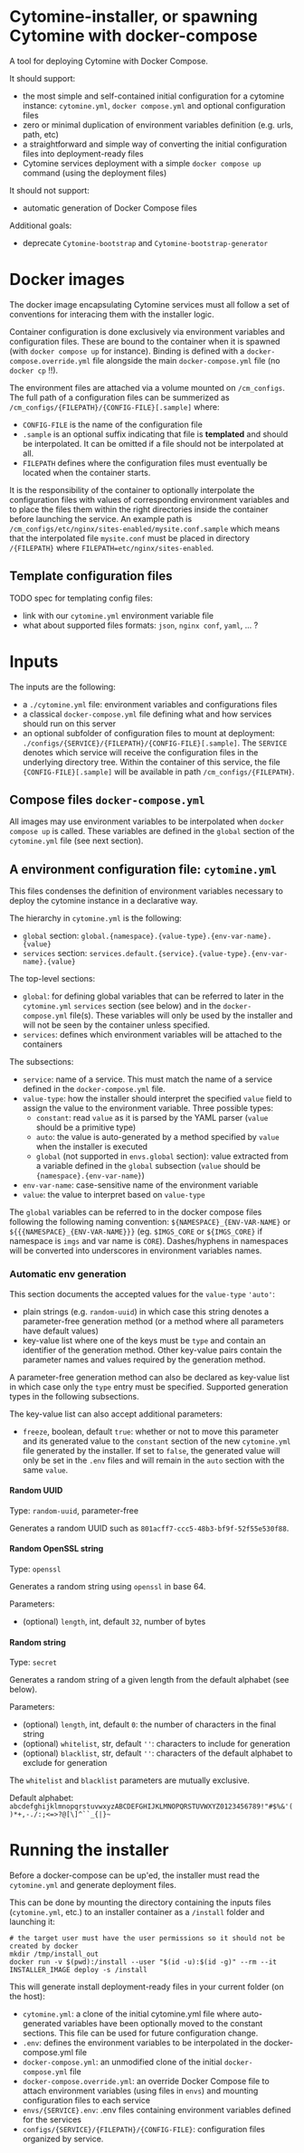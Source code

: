 # Cytomine-installer, or spawning Cytomine with docker-compose

A tool for deploying Cytomine with Docker Compose.

It should support:
- the most simple and self-contained initial configuration for a cytomine instance: `cytomine.yml`, `docker compose.yml` and optional configuration files
- zero or minimal duplication of environment variables definition (e.g. urls, path, etc)
- a straightforward and simple way of converting the initial configuration files into deployment-ready files
- Cytomine services deployment with a simple `docker compose up` command (using the deployment files)

It should not support:
- automatic generation of Docker Compose files

Additional goals:
- deprecate `Cytomine-bootstrap` and `Cytomine-bootstrap-generator`

# Docker images 

The docker image encapsulating Cytomine services must all follow a set of conventions for interacing them with the installer logic. 

Container configuration is done exclusively via environment variables and configuration files. These are bound to the container when it is spawned (with `docker compose up` for instance). Binding is defined with a `docker-compose.override.yml` file alongside the main `docker-compose.yml` file (no `docker cp` !!). 

The environment files are attached via a volume mounted on `/cm_configs`. The full path of a configuration files can be summerized as `/cm_configs/{FILEPATH}/{CONFIG-FILE}[.sample]` where:

- `CONFIG-FILE` is the name of the configuration file
- `.sample` is an optional suffix indicating that file is **templated** and should be interpolated. It can be omitted if a file should not be interpolated at all.
- `FILEPATH` defines where the configuration files must eventually be located when the container starts.  

It is the responsibility of the container to optionally interpolate the configuration files with values of corresponding environment variables and to place the files them within the right directories inside the container before launching the service. An example path is `/cm_configs/etc/nginx/sites-enabled/mysite.conf.sample` which means that the interpolated file `mysite.conf` must be placed in directory `/{FILEPATH}` where `FILEPATH=etc/nginx/sites-enabled`.   

## Template configuration files

TODO spec for templating config files:
- link with our `cytomine.yml` environment variable file 
- what about supported files formats: `json`, `nginx conf`, `yaml`, ... ?

# Inputs

The inputs are the following:

- a `./cytomine.yml` file: environment variables and configurations files
- a classical `docker-compose.yml` file defining what and how services should run on this server
- an optional subfolder of configuration files to mount at deployment: `./configs/{SERVICE}/{FILEPATH}/{CONFIG-FILE}[.sample]`. The `SERVICE` denotes which service will receive the configuration files in the underlying directory tree. Within the container of this service, the file `{CONFIG-FILE}[.sample]` will be available in path `/cm_configs/{FILEPATH}`.

## Compose files `docker-compose.yml`

All images may use environment variables to be interpolated when `docker compose up` is called. These variables are defined in the `global` section of the `cytomine.yml` file (see next section).

## A environment configuration file: `cytomine.yml`

This files condenses the definition of environment variables necessary to deploy the cytomine instance in a declarative way. 

The hierarchy in `cytomine.yml` is the following:

- `global` section:  `global.{namespace}.{value-type}.{env-var-name}.{value}`
- `services` section:  `services.default.{service}.{value-type}.{env-var-name}.{value}`

The top-level sections:

- `global`: for defining global variables that can be referred to later in the `cytomine.yml` `services` section (see below) and in the `docker-compose.yml` file(s). These variables will only be used by the installer and will not be seen by the container unless specified.
- `services`: defines which environment variables will be attached to the containers

The subsections:

- `service`: name of a service. This must match the name of a service defined in the `docker-compose.yml` file. 
- `value-type`: how the installer should interpret the specified `value` field to assign the value to the environment variable. Three possible types:
    - `constant`: read `value` as it is parsed by the YAML parser (`value` should be a primitive type) 
    - `auto`: the value is auto-generated by a method specified by `value` when the installer is executed
    - `global` (not supported in `envs.global` section): value extracted from a variable defined in the `global` subsection (`value` should be `{namespace}.{env-var-name}`) 
- `env-var-name`: case-sensitive name of the environment variable
- `value`: the value to interpret based on `value-type`

The `global` variables can be referred to in the docker compose files following the following naming convention: `${NAMESPACE}_{ENV-VAR-NAME}` or `${{{NAMESPACE}_{ENV-VAR-NAME}}}` (eg. `$IMGS_CORE` or `${IMGS_CORE}` if namespace is `imgs` and var name is `CORE`). Dashes/hyphens in namespaces will be converted into underscores in environment variables names.

### Automatic env generation
This section documents the accepted values for the `value-type` `'auto'`:

- plain strings (e.g. `random-uuid`) in which case this string denotes a parameter-free generation method (or a method where all parameters have default values)
- key-value list where one of the keys must be `type` and contain an identifier of the generation method. Other key-value pairs contain the parameter names and values required by the generation method. 

A parameter-free generation method can also be declared as key-value list in which case only the `type` entry must be specified. Supported generation types in the following subsections.

The key-value list can also accept additional parameters:

- `freeze`, boolean, default `true`: whether or not to move this parameter and its generated value to the `constant` section of the new `cytomine.yml` file generated by the installer. If set to `false`, the generated value will only be set in the `.env` files and will remain in the `auto` section with the same `value`. 


#### Random UUID

Type: `random-uuid`, parameter-free

Generates a random UUID such as `801acff7-ccc5-48b3-bf9f-52f55e530f88`.

#### Random OpenSSL string

Type: `openssl`

Generates a random string using `openssl` in base 64.

Parameters:
- (optional) `length`, int, default `32`, number of bytes

#### Random string

Type: `secret`

Generates a random string of a given length from the default alphabet (see below).

Parameters:
- (optional) `length`, int, default `0`: the number of characters in the final string
- (optional) `whitelist`, str, default `''`: characters to include for generation
- (optional) `blacklist`, str, default `''`: characters of the default alphabet to exclude for generation 

The `whitelist` and `blacklist` parameters are mutually exclusive. 

Default alphabet: `abcdefghijklmnopqrstuvwxyzABCDEFGHIJKLMNOPQRSTUVWXYZ0123456789!"#$%&'()*+,-./:;<=>?@[\]^``_{|}~`

# Running the installer

Before a docker-compose can be up'ed, the installer must read the `cytomine.yml` and generate deployment files.

This can be done by mounting the directory containing the inputs files (`cytomine.yml`, etc.) to an installer container as a `/install` folder and launching it:

```shell
# the target user must have the user permissions so it should not be created by docker
mkdir /tmp/install_out
docker run -v $(pwd):/install --user "$(id -u):$(id -g)" --rm --it INSTALLER_IMAGE deploy -s /install
```

This will generate install deployment-ready files in your current folder (on the host):

- `cytomine.yml`: a clone of the initial cytomine.yml file where auto-generated variables have been optionally moved to the constant sections. This file can be used for future configuration change.
- `.env`: defines the environment variables to be interpolated in the docker-compose.yml file
- `docker-compose.yml`: an unmodified clone of the initial `docker-compose.yml` file 
- `docker-compose.override.yml`: an override Docker Compose file to attach environment variables (using files in `envs`) and mounting configuration files to each service
- `envs/{SERVICE}.env`: .env files containing environment variables defined for the services 
- `configs/{SERVICE}/{FILEPATH}/{CONFIG-FILE}`: configuration files organized by service.
